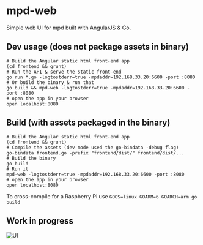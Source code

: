 # mpd-web

Simple web UI for mpd built with AngularJS & Go.

## Dev usage (does not package assets in binary)

```
# Build the Angular static html front-end app
(cd frontend && grunt)
# Run the API & serve the static front-end
go run *.go -logtostderr=true -mpdaddr=192.168.33.20:6600 -port :8080
# Or build the binary & run that
go build && mpd-web -logtostderr=true -mpdaddr=192.168.33.20:6600 -port :8080
# open the app in your browser
open localhost:8080
```

## Build (with assets packaged in the binary)

```
# Build the Angular static html front-end app
(cd frontend && grunt)
# Compile the assets (dev mode used the go-bindata -debug flag)
go-bindata frontend.go -prefix "frontend/dist/" frontend/dist/...
# Build the binary
go build
# Run it
mpd-web -logtostderr=true -mpdaddr=192.168.33.20:6600 -port :8080
# open the app in your browser
open localhost:8080
```

To cross-compile for a Raspberry Pi use `GOOS=linux GOARM=6 GOARCH=arm go build`

## Work in progress

![UI](https://dl.dropboxusercontent.com/u/89410/ui.png)
